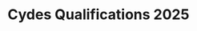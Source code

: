 ---
title: Cydes Qualifications 2025
description: This blog contains concise writeups for diverse Cydes Qualifications 2025 CTF challenges, covering domains like Forensics. Let's explore and enhance our cybersecurity skills together. 
image:

# Badge style
style:
    background: "#0177b8"
    color: "#fff"
---
